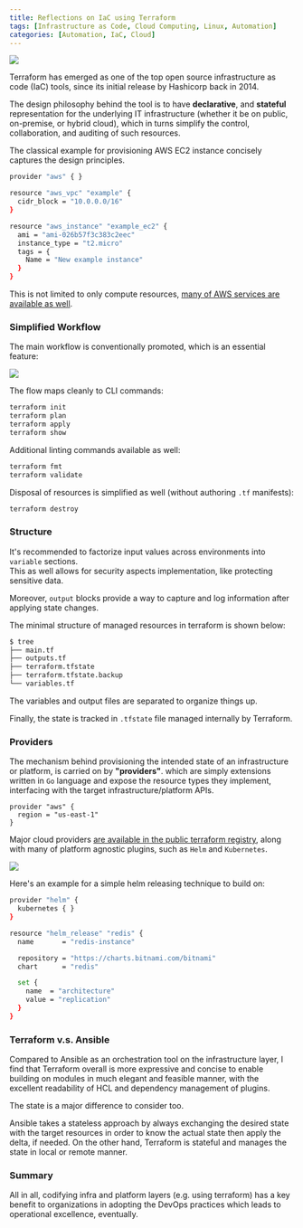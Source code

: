 ```yaml
---
title: Reflections on IaC using Terraform
tags: [Infrastructure as Code, Cloud Computing, Linux, Automation]
categories: [Automation, IaC, Cloud]
---
```


<img src="{{ site.baseurl_root }}/public/images/iac-reflections.png" class="post-image resize-md center-image" />

Terraform has emerged as one of the top open source infrastructure as code (IaC) tools, since its initial release by Hashicorp back in 2014.

The design philosophy behind the tool is to have **declarative**, and **stateful** representation for the underlying IT infrastructure (whether it be on public, on-premise, or hybrid cloud), which in turns simplify the control, collaboration, and auditing of such resources.

The classical example for provisioning AWS EC2 instance concisely captures the design principles.

<!-- post-excerpt -->

```bash
provider "aws" { }

resource "aws_vpc" "example" {
  cidr_block = "10.0.0.0/16"
}

resource "aws_instance" "example_ec2" {
  ami = "ami-026b57f3c383c2eec"
  instance_type = "t2.micro"
  tags = {
    Name = "New example instance"
  }
}
```

This is not limited to only compute resources, [many of AWS services are available as well](https://registry.terraform.io/providers/hashicorp/aws/latest/docs).

### Simplified Workflow

The main workflow is conventionally promoted, which is an essential feature:

<img src="{{ site.baseurl_root }}/public/images/terraform-diagram.png" class="post-image-2 resize-md center-image" />

The flow maps cleanly to CLI commands:

```bash
terraform init
terraform plan
terraform apply
terraform show
```

Additional linting commands available as well:

```bash
terraform fmt
terraform validate
```

Disposal of resources is simplified as well (without authoring `.tf` manifests):

```bash
terraform destroy
```

### Structure

It's recommended to factorize input values across environments into `variable` sections.
<br>
This as well allows for security aspects implementation, like protecting sensitive data.

Moreover, `output` blocks provide a way to capture and log information after applying state changes.

The minimal structure of managed resources in terraform is shown below:

```bash
$ tree
├── main.tf
├── outputs.tf
├── terraform.tfstate
├── terraform.tfstate.backup
└── variables.tf
```

The  variables and output files are separated to organize things up.

Finally, the state is tracked in `.tfstate` file  managed internally by Terraform.


### Providers

The mechanism behind provisioning the intended state of an infrastructure or platform, is carried on by **"providers"**. which are simply extensions written in `Go` language and expose the resource types they implement, interfacing with the target infrastructure/platform APIs.

```apl
provider "aws" {
  region = "us-east-1"
}
```

Major cloud providers [are available in the public terraform registry](https://registry.terraform.io), along with many of platform agnostic plugins, such as `Helm` and `Kubernetes`.

<img src="{{ site.baseurl_root }}/public/images/providers-iac.png" class="post-image-2 resize-md center-image" />


Here's an example for a simple helm releasing technique to build on:

```bash
provider "helm" {
  kubernetes { }
}

resource "helm_release" "redis" {
  name       = "redis-instance"

  repository = "https://charts.bitnami.com/bitnami"
  chart      = "redis"

  set {
    name  = "architecture"
    value = "replication"
  }
}
```


### Terraform v.s. Ansible

Compared to Ansible as an orchestration tool on the infrastructure layer, I find that Terraform overall is more expressive and concise to enable building on modules in much elegant and feasible manner, with the excellent readability of HCL and dependency management of plugins.

The state is a major difference to consider too.

Ansible takes a stateless approach by always exchanging the desired state with the target resources in order to know the actual state then apply the delta, if needed. On the other hand, Terraform is stateful and manages the state in local or remote manner.

### Summary

All in all, codifying infra and platform layers (e.g. using terraform) has a key benefit to organizations in adopting the DevOps practices which leads to operational excellence, eventually.
